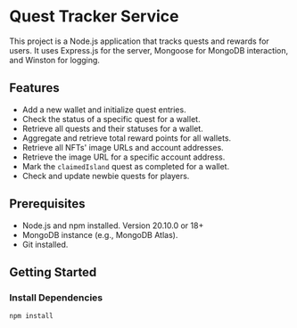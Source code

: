 
# Quest Tracker Service

This project is a Node.js application that tracks quests and rewards for users. It uses Express.js for the server, Mongoose for MongoDB interaction, and Winston for logging.

## Features

- Add a new wallet and initialize quest entries.
- Check the status of a specific quest for a wallet.
- Retrieve all quests and their statuses for a wallet.
- Aggregate and retrieve total reward points for all wallets.
- Retrieve all NFTs' image URLs and account addresses.
- Retrieve the image URL for a specific account address.
- Mark the `claimedIsland` quest as completed for a wallet.
- Check and update newbie quests for players.

## Prerequisites

- Node.js and npm installed. Version 20.10.0 or 18+
- MongoDB instance (e.g., MongoDB Atlas).
- Git installed.

## Getting Started

### Install Dependencies

```sh
npm install
